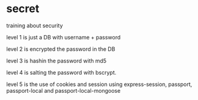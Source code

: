 # secret

training about security

level 1 is just a DB with username + password

level 2 is encrypted the password in the DB

level 3 is hashin the password with md5

level 4 is salting the password with bscrypt.

level 5 is the use of cookies and session using express-session, passport, passport-local and passport-local-mongoose
